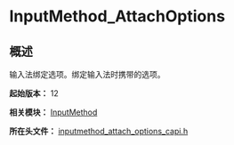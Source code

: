 # InputMethod_AttachOptions

## 概述

输入法绑定选项。绑定输入法时携带的选项。

**起始版本：** 12

**相关模块：** [InputMethod](capi-inputmethod.md)

**所在头文件：** [inputmethod_attach_options_capi.h](capi-inputmethod-attach-options-capi-h.md)

